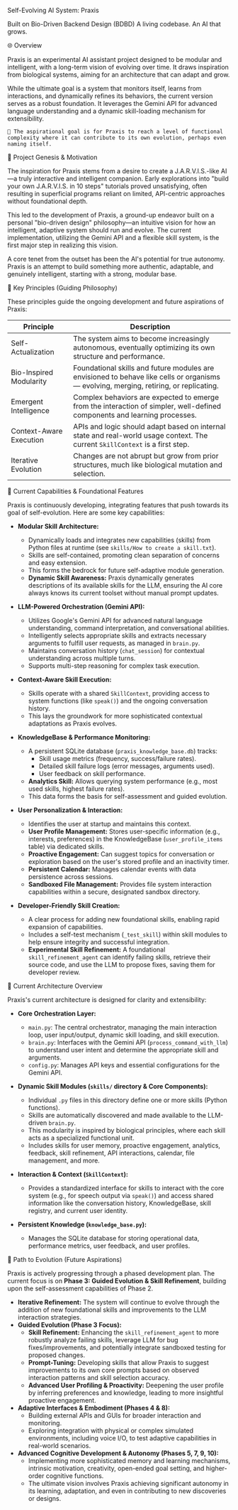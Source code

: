 Self-Evolving AI System: Praxis

Built on Bio-Driven Backend Design (BDBD) A living codebase. An AI that grows.

🌐 Overview

Praxis is an experimental AI assistant project designed to be modular and intelligent, with a long-term vision of evolving over time. It draws inspiration from biological systems, aiming for an architecture that can adapt and grow.

While the ultimate goal is a system that monitors itself, learns from interactions, and dynamically refines its behaviors, the current version serves as a robust foundation. It leverages the Gemini API for advanced language understanding and a dynamic skill-loading mechanism for extensibility.

    🧬 The aspirational goal is for Praxis to reach a level of functional complexity where it can contribute to its own evolution, perhaps even naming itself.

🎯 Project Genesis & Motivation

The inspiration for Praxis stems from a desire to create a J.A.R.V.I.S.-like AI—a truly interactive and intelligent companion. Early explorations into "build your own J.A.R.V.I.S. in 10 steps" tutorials proved unsatisfying, often resulting in superficial programs reliant on limited, API-centric approaches without foundational depth.

This led to the development of Praxis, a ground-up endeavor built on a personal "bio-driven design" philosophy—an intuitive vision for how an intelligent, adaptive system should run and evolve. The current implementation, utilizing the Gemini API and a flexible skill system, is the first major step in realizing this vision.

A core tenet from the outset has been the AI's potential for true autonomy. Praxis is an attempt to build something more authentic, adaptable, and genuinely intelligent, starting with a strong, modular base.

🌟 Key Principles (Guiding Philosophy)

These principles guide the ongoing development and future aspirations of Praxis:

Principle          | Description
-------------------|----------------------------------------------------------------------------------------------------
Self-Actualization | The system aims to become increasingly autonomous, eventually optimizing its own structure and performance.
Bio-Inspired Modularity | Foundational skills and future modules are envisioned to behave like cells or organisms — evolving, merging, retiring, or replicating.
Emergent Intelligence | Complex behaviors are expected to emerge from the interaction of simpler, well-defined components and learning processes.
Context-Aware Execution | APIs and logic should adapt based on internal state and real-world usage context. The current `SkillContext` is a first step.
Iterative Evolution | Changes are not abrupt but grow from prior structures, much like biological mutation and selection.

🚀 Current Capabilities & Foundational Features

Praxis is continuously developing, integrating features that push towards its goal of self-evolution. Here are some key capabilities:

*   **Modular Skill Architecture:**
    *   Dynamically loads and integrates new capabilities (skills) from Python files at runtime (see `skills/How to create a skill.txt`).
    *   Skills are self-contained, promoting clean separation of concerns and easy extension.
    *   This forms the bedrock for future self-adaptive module generation.
    *   **Dynamic Skill Awareness:** Praxis dynamically generates descriptions of its available skills for the LLM, ensuring the AI core always knows its current toolset without manual prompt updates.

*   **LLM-Powered Orchestration (Gemini API):**
    *   Utilizes Google's Gemini API for advanced natural language understanding, command interpretation, and conversational abilities.
    *   Intelligently selects appropriate skills and extracts necessary arguments to fulfill user requests, as managed in `brain.py`.
    *   Maintains conversation history (`chat_session`) for contextual understanding across multiple turns.
    *   Supports multi-step reasoning for complex task execution.

*   **Context-Aware Skill Execution:**
    *   Skills operate with a shared `SkillContext`, providing access to system functions (like `speak()`) and the ongoing conversation history.
    *   This lays the groundwork for more sophisticated contextual adaptations as Praxis evolves.

*   **KnowledgeBase & Performance Monitoring:**
    *   A persistent SQLite database (`praxis_knowledge_base.db`) tracks:
        *   Skill usage metrics (frequency, success/failure rates).
        *   Detailed skill failure logs (error messages, arguments used).
        *   User feedback on skill performance.
    *   **Analytics Skill:** Allows querying system performance (e.g., most used skills, highest failure rates).
    *   This data forms the basis for self-assessment and guided evolution.

*   **User Personalization & Interaction:**
    *   Identifies the user at startup and maintains this context.
    *   **User Profile Management:** Stores user-specific information (e.g., interests, preferences) in the KnowledgeBase (`user_profile_items` table) via dedicated skills.
    *   **Proactive Engagement:** Can suggest topics for conversation or exploration based on the user's stored profile and an inactivity timer.
    *   **Persistent Calendar:** Manages calendar events with data persistence across sessions.
    *   **Sandboxed File Management:** Provides file system interaction capabilities within a secure, designated sandbox directory.

*   **Developer-Friendly Skill Creation:**
    *   A clear process for adding new foundational skills, enabling rapid expansion of capabilities.
    *   Includes a self-test mechanism (`_test_skill`) within skill modules to help ensure integrity and successful integration.
    *   **Experimental Skill Refinement:** A foundational `skill_refinement_agent` can identify failing skills, retrieve their source code, and use the LLM to propose fixes, saving them for developer review.

🧩 Current Architecture Overview

Praxis's current architecture is designed for clarity and extensibility:

*   **Core Orchestration Layer:**
    *   `main.py`: The central orchestrator, managing the main interaction loop, user input/output, dynamic skill loading, and skill execution.
    *   `brain.py`: Interfaces with the Gemini API (`process_command_with_llm`) to understand user intent and determine the appropriate skill and arguments.
    *   `config.py`: Manages API keys and essential configurations for the Gemini API.

*   **Dynamic Skill Modules (`skills/` directory & Core Components):**
    *   Individual `.py` files in this directory define one or more skills (Python functions).
    *   Skills are automatically discovered and made available to the LLM-driven `brain.py`.
    *   This modularity is inspired by biological principles, where each skill acts as a specialized functional unit.
    *   Includes skills for user memory, proactive engagement, analytics, feedback, skill refinement, API interactions, calendar, file management, and more.

*   **Interaction & Context (`SkillContext`):**
    *   Provides a standardized interface for skills to interact with the core system (e.g., for speech output via `speak()`) and access shared information like the conversation history, KnowledgeBase, skill registry, and current user identity.

*   **Persistent Knowledge (`knowledge_base.py`):**
    *   Manages the SQLite database for storing operational data, performance metrics, user feedback, and user profiles.

🧪 Path to Evolution (Future Aspirations)

Praxis is actively progressing through a phased development plan. The current focus is on **Phase 3: Guided Evolution & Skill Refinement**, building upon the self-assessment capabilities of Phase 2.

*   **Iterative Refinement:** The system will continue to evolve through the addition of new foundational skills and improvements to the LLM interaction strategies.
*   **Guided Evolution (Phase 3 Focus):**
    *   **Skill Refinement:** Enhancing the `skill_refinement_agent` to more robustly analyze failing skills, leverage LLM for bug fixes/improvements, and potentially integrate sandboxed testing for proposed changes.
    *   **Prompt-Tuning:** Developing skills that allow Praxis to suggest improvements to its own core prompts based on observed interaction patterns and skill selection accuracy.
    *   **Advanced User Profiling & Proactivity:** Deepening the user profile by inferring preferences and knowledge, leading to more insightful proactive engagement.
*   **Adaptive Interfaces & Embodiment (Phases 4 & 8):**
    *   Building external APIs and GUIs for broader interaction and monitoring.
    *   Exploring integration with physical or complex simulated environments, including voice I/O, to test adaptive capabilities in real-world scenarios.
*   **Advanced Cognitive Development & Autonomy (Phases 5, 7, 9, 10):**
    *   Implementing more sophisticated memory and learning mechanisms, intrinsic motivation, creativity, open-ended goal setting, and higher-order cognitive functions.
    *   The ultimate vision involves Praxis achieving significant autonomy in its learning, adaptation, and even in contributing to new discoveries or designs.
